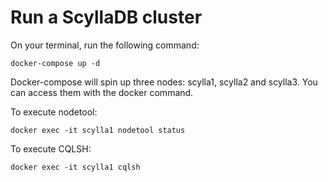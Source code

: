 # Run a ScyllaDB cluster

On your terminal, run the following command:
```
docker-compose up -d
```
Docker-compose will spin up three nodes: scylla1, scylla2 and scylla3. You can access them with the docker command.


To execute nodetool:

```
docker exec -it scylla1 nodetool status
```

To execute CQLSH:
```
docker exec -it scylla1 cqlsh
```
